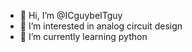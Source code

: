- 👋 Hi, I’m @ICguybeITguy
- 👀 I’m interested in analog circuit design
- 🌱 I’m currently learning python


<!---
ICguybeITguy/ICguybeITguy is a ✨ special ✨ repository because its `README.md` (this file) appears on your GitHub profile.
You can click the Preview link to take a look at your changes.
--->
